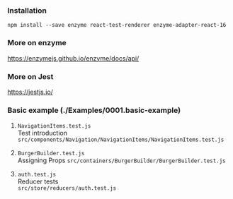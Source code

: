 ### Installation
```shell script
npm install --save enzyme react-test-renderer enzyme-adapter-react-16
```

### More on enzyme
https://enzymejs.github.io/enzyme/docs/api/

### More on Jest
https://jestjs.io/

### Basic example (./Examples/0001.basic-example)
1. `NavigationItems.test.js` <br>
    Test introduction
    `src/components/Navigation/NavigationItems/NavigationItems.test.js`

1. `BurgerBuilder.test.js`   <br>
    Assigning Props
    `src/containers/BurgerBuilder/BurgerBuilder.test.js`

1. `auth.test.js`            <br>
    Reducer tests            
    `src/store/reducers/auth.test.js`
